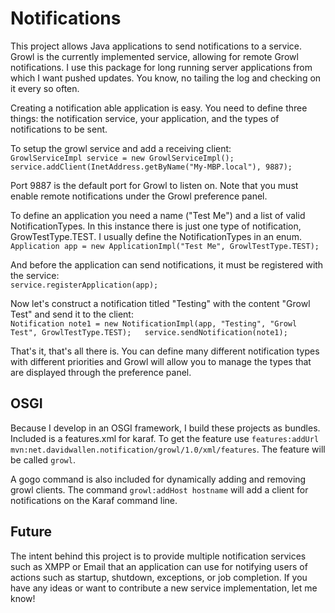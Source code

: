 Notifications
=============
This project allows Java applications to send notifications to a service. Growl is the currently implemented service, allowing for remote Growl notifications. I use this package for long running server applications from which I want pushed updates. You know, no tailing the log and checking on it every so often.

Creating a notification able application is easy. You need to define three things: the notification service, your application, and the types of notifications to be sent.

To setup the growl service and add a receiving client:  
  `GrowlServiceImpl service = new GrowlServiceImpl();  
   service.addClient(InetAddress.getByName("My-MBP.local"), 9887);`

Port 9887 is the default port for Growl to listen on. Note that you must enable remote notifications under the Growl preference panel.

To define an application you need a name ("Test Me") and a list of valid NotificationTypes. In this instance there is just one type of notification, GrowTestType.TEST. I usually define the NotificationTypes in an enum.  
  `Application app = new ApplicationImpl("Test Me", GrowlTestType.TEST);`

And before the application can send notifications, it must be registered with the service:  
  `service.registerApplication(app);`

Now let's construct a notification titled "Testing" with the content "Growl Test" and send it to the client:  
  `Notification note1 = new NotificationImpl(app, "Testing", "Growl Test", GrowlTestType.TEST);  
   service.sendNotification(note1);`

That's it, that's all there is. You can define many different notification types with different priorities and Growl will allow you to manage the types that are displayed through the preference panel.

OSGI
----
Because I develop in an OSGI framework, I build these projects as bundles. Included is a features.xml for karaf. To get the feature use `features:addUrl mvn:net.davidwallen.notification/growl/1.0/xml/features`. The feature will be called `growl`.

A gogo command is also included for dynamically adding and removing growl clients. The command `growl:addHost hostname` will add a client for notifications on the Karaf command line.

Future
------
The intent behind this project is to provide multiple notification services such as XMPP or Email that an application can use for notifying users of actions such as startup, shutdown, exceptions, or job completion. If you have any ideas or want to contribute a new service implementation, let me know!
